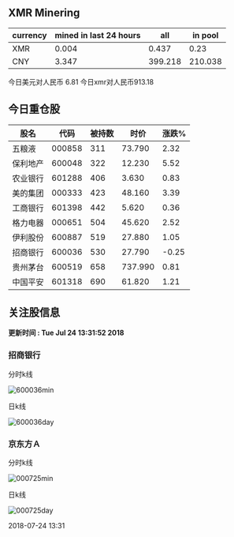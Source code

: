 ## XMR Minering

|currency|mined in last 24 hours|all|in pool|
|---|---|---|---|
|XMR|0.004|0.437|0.23|
|CNY|3.347|399.218|210.038|

今日美元对人民币 6.81	今日xmr对人民币913.18


## 今日重仓股 

|股名|代码|被持数|时价|涨跌%|
|---|---|---|---|---|
|五粮液|000858|311|73.790|2.32|
|保利地产|600048|322|12.230|5.52|
|农业银行|601288|406|3.630|0.83|
|美的集团|000333|423|48.160|3.39|
|工商银行|601398|442|5.620|0.36|
|格力电器|000651|504|45.620|2.52|
|伊利股份|600887|519|27.880|1.05|
|招商银行|600036|530|27.790|-0.25|
|贵州茅台|600519|658|737.990|0.81|
|中国平安|601318|690|61.820|1.21|

## 关注股信息
**更新时间 : Tue Jul 24 13:31:52 2018**
### 招商银行 
分时k线

![600036min](http://image.sinajs.cn/newchart/min/n/sh600036.gif)

日k线

![600036day](http://image.sinajs.cn/newchart/daily/n/sh600036.gif)

### 京东方Ａ 
分时k线

![000725min](http://image.sinajs.cn/newchart/min/n/sz000725.gif)

日k线

![000725day](http://image.sinajs.cn/newchart/daily/n/sz000725.gif)

2018-07-24 13:31